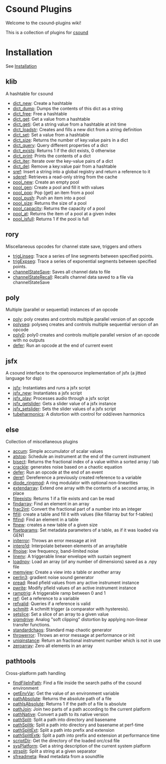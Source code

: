 # Csound Plugins

Welcome to the csound-plugins wiki! 

This is a collection of plugins for [csound](https://csound.com/)

# Installation

See [Installation](Installation.md)


## klib

A hashtable for csound

* [dict_new](opcodes/dict_new.md): Create a hashtable 
* [dict_dump](opcodes/dict_dump.md): Dumps the contents of this dict as a string 
* [dict_free](opcodes/dict_free.md): Free a hashtable 
* [dict_get](opcodes/dict_get.md): Get a value from a hashtable 
* [dict_geti](opcodes/dict_geti.md): Get a string value from a hashtable at init time 
* [dict_loadstr](opcodes/dict_loadstr.md): Creates and fills a new dict from a string definition 
* [dict_set](opcodes/dict_set.md): Set a value from a hashtable 
* [dict_size](opcodes/dict_size.md): Returns the number of key:value pairs in a dict 
* [dict_query](opcodes/dict_query.md): Query different properties of a dict 
* [dict_exists](opcodes/dict_exists.md): Returns 1 if the dict exists, 0 otherwise 
* [dict_print](opcodes/dict_print.md): Prints the contents of a dict 
* [dict_iter](opcodes/dict_iter.md): Iterate over the key-value pairs of a dict 
* [dict_del](opcodes/dict_del.md): Remove a key:value pair from a hashtable 
* [sref](opcodes/sref.md): Insert a string into a global registry and return a reference to it 
* [sderef](opcodes/sderef.md): Retrieves a read-only string from the cache 
* [pool_new](opcodes/pool_new.md): Create an empty  pool 
* [pool_gen](opcodes/pool_gen.md): Create a pool and fill it with values 
* [pool_pop](opcodes/pool_pop.md): Pop (get) an item from a pool 
* [pool_push](opcodes/pool_push.md): Push an item into a pool 
* [pool_size](opcodes/pool_size.md): Returns the size of a pool 
* [pool_capacity](opcodes/pool_capacity.md): Returns the capacity of a pool 
* [pool_at](opcodes/pool_at.md): Returns the item of a pool at a given index 
* [pool_isfull](opcodes/pool_isfull.md): Returns 1 if the pool is full 


## rory

Miscellaneous opcodes for channel state save, triggers and others

* [trigLinseg](opcodes/trigLinseg.md): Trace a series of line segments between specified points. 
* [trigExpseg](opcodes/trigExpseg.md): Trace a series of exponential segments between specified points. 
* [channelStateSave](opcodes/channelStateSave.md): Saves all channel data to file 
* [channelStateRecall](opcodes/channelStateRecall.md): Recalls channel data saved to a file via channelStateSave 


## poly

Multiple (parallel or sequential) instances of an opcode

* [poly](opcodes/poly.md): poly creates and controls multiple parallel version of an opcode 
* [polyseq](opcodes/polyseq.md): polyseq creates and controls multiple sequential version of an opcode 
* [poly0](opcodes/poly0.md): poly0 creates and controls multiple parallel version of an opcode with no outputs 
* [defer](opcodes/defer.md): Run an opcode at the end of current event 


## jsfx

A csound interface to the opensource implementation of jsfx (a jitted language for dsp)

* [jsfx](opcodes/jsfx.md): Instantiates and runs a jsfx script 
* [jsfx_new](opcodes/jsfx_new.md): Instantiates a jsfx script 
* [jsfx_play](opcodes/jsfx_play.md): Processes audio through a jsfx script 
* [jsfx_getslider](opcodes/jsfx_getslider.md): Gets a slider value of a jsfx instance 
* [jsfx_setslider](opcodes/jsfx_setslider.md): Sets the slider values of a jsfx script 
* [tubeharmonics](opcodes/tubeharmonics.md): A distortion with control for odd/even harmonics 


## else

Collection of miscellaneous plugins

* [accum](opcodes/accum.md): Simple accumulator of scalar values 
* [atstop](opcodes/atstop.md): Schedule an instrument at the end of the current instrument 
* [bisect](opcodes/bisect.md): Returns the fractional index of a value within a sorted array / tab 
* [crackle](opcodes/crackle.md): generates noise based on a chaotic equation 
* [defer](opcodes/defer.md): Run an opcode at the end of an event 
* [deref](opcodes/deref.md): Dereference a previously created reference to a variable 
* [diode_ringmod](opcodes/diode_ringmod.md): A ring modulator with optional non-linearities 
* [extendarray](opcodes/extendarray.md): Extend one array with the contents of a second array, in place 
* [fileexists](opcodes/fileexists.md): Returns 1 if a file exists and can be read 
* [findarray](opcodes/findarray.md): Find an element in an array 
* [frac2int](opcodes/frac2int.md): Convert the fractional part of a number into an integer 
* [ftfill](opcodes/ftfill.md): create a table and fill it with values (like fillarray but for f-tables) 
* [ftfind](opcodes/ftfind.md): Find an element in a table 
* [ftnew](opcodes/ftnew.md): creates a new table of a given size 
* [ftsetparams](opcodes/ftsetparams.md): Set metadata parameters of a table, as if it was loaded via GEN1 
* [initerror](opcodes/initerror.md): Throws an error message at init 
* [interp1d](opcodes/interp1d.md): Interpolate between elements of an array/table 
* [lfnoise](opcodes/lfnoise.md): low frequency, band-limited noise 
* [linenv](opcodes/linenv.md): A triggerable linear envelope with sustain segment 
* [loadnpy](opcodes/loadnpy.md): Load an array (of any number of dimensions) saved as a .npy file 
* [memview](opcodes/memview.md): Create a view into a table or another array 
* [perlin3](opcodes/perlin3.md): gradient noise sound generator 
* [pread](opcodes/pread.md): Read pfield values from any active instrument instance 
* [pwrite](opcodes/pwrite.md): Modify pfield values of an active instrument instance 
* [ramptrig](opcodes/ramptrig.md): A triggerable ramp between 0 and 1 
* [ref](opcodes/ref.md): Get a reference to a variable 
* [refvalid](opcodes/refvalid.md): Queries if a reference is valid 
* [schmitt](opcodes/schmitt.md): A schmitt trigger (a comparator with hysteresis). 
* [setslice](opcodes/setslice.md): Set a slice of an array to a given value 
* [sigmdrive](opcodes/sigmdrive.md): Analog "soft clipping" distortion by applying non-linear transfer functions. 
* [standardchaos](opcodes/standardchaos.md): Standard map chaotic generator 
* [throwerror](opcodes/throwerror.md): Throws an error message at performance or init 
* [uniqinstance](opcodes/uniqinstance.md): Return an fractional instrument number which is not in use 
* [zeroarray](opcodes/zeroarray.md): Zero all elements in an array 


## pathtools

Cross-platform path handling

* [findFileInPath](opcodes/findFileInPath.md): Find a file inside the search paths of the csound environment 
* [getEnvVar](opcodes/getEnvVar.md): Get the value of an environment variable 
* [pathAbsolute](opcodes/pathAbsolute.md): Returns the absolute path of a file 
* [pathIsAbsolute](opcodes/pathIsAbsolute.md): Returns 1 if the path of a file is absolute 
* [pathJoin](opcodes/pathJoin.md): Join two parts of a path according to the current platform 
* [pathNative](opcodes/pathNative.md): Convert a path to its native version 
* [pathSplit](opcodes/pathSplit.md): Split a path into directory and basename 
* [pathSplitk](opcodes/pathSplitk.md): Split a path into directory and basename at perf-time 
* [pathSplitExt](opcodes/pathSplitExt.md): Split a path into prefix and extension 
* [pathSplitExtk](opcodes/pathSplitExtk.md): Split a path into prefix and extension at performance time 
* [scriptDir](opcodes/scriptDir.md): Get the directory of the loaded orc/csd file 
* [sysPlatform](opcodes/sysPlatform.md): Get a string description of the current system platform 
* [strsplit](opcodes/strsplit.md): Split a string at a given separator 
* [sfreadmeta](opcodes/sfreadmeta.md): Read metadata from a soundfile 



